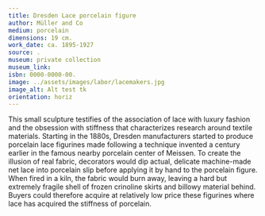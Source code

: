 ```yaml
---
title: Dresden Lace porcelain figure
author: Müller and Co
medium: porcelain  
dimensions: 19 cm. 
work_date: ca. 1895-1927
source: .
museum: private collection
museum_link: 
isbn: 0000-0000-00.
image: ../assets/images/labor/lacemakers.jpg
image_alt: Alt test tk
orientation: horiz
---
```


This small sculpture testifies of the association of lace with luxury fashion and the obsession with stiffness that characterizes research around textile materials. Starting in the 1880s, Dresden manufacturers started to produce porcelain lace figurines made following a technique invented a century earlier in the famous nearby porcelain center of Meissen. To create the illusion of real fabric, decorators would dip actual, delicate machine-made net lace into porcelain slip before applying it by hand to the porcelain figure. When fired in a kiln, the fabric would burn away, leaving a hard but extremely fragile shell of frozen crinoline skirts and billowy material behind. Buyers could therefore acquire at relatively low price these figurines where lace has acquired the stiffness of porcelain. 

